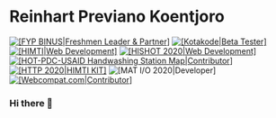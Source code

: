 <!--
**reinhart1010/reinhart1010** is a ✨ _special_ ✨ repository because its `README.md` (this file) appears on your GitHub profile.

Here are some ideas to get you started:

- 🔭 I’m currently working on ...
- 🌱 I’m currently learning ...
- 👯 I’m looking to collaborate on ...
- 🤔 I’m looking for help with ...
- 💬 Ask me about ...
- 📫 How to reach me: ...
- 😄 Pronouns: ...
- ⚡ Fun fact: ...
-->

# Reinhart Previano Koentjoro
[![[FYP BINUS|Freshmen Leader & Partner]](https://img.shields.io/badge/FYP%20BINUS-Freshmen%20Leader%20%26%20Partner-%235B0D72)](https://student.binus.ac.id/fyp/)
[![[Kotakode|Beta Tester]](https://img.shields.io/badge/Kotakode-Beta%20Tester-%2347b881)](https://kotakode.com/)
[![[HIMTI|Web Development]](https://img.shields.io/badge/HIMTI-Web%20Development-%234159a7)](http://himti.or.id/)
[![[HISHOT 2020|Web Development]](https://img.shields.io/badge/HISHOT%202020-Web%20Development-%23d41e48)](http://hishot.himti.or.id/)
[![[HOT-PDC-USAID Handwashing Station Map|Contributor]](https://img.shields.io/badge/HOT--PDC--USAID%20Handwashing%20Station%20Map-Contributor-%23d73f3e)](https://handwashing-station.ushahidi.io)
[![[HTTP 2020|HIMTI KIT]](https://img.shields.io/badge/HTTP%202020-HIMTI%20KIT-blue)](http://http.himti.or.id/)
![[MAT I/O 2020|Developer]](https://img.shields.io/badge/MAT%20I%2FO%202020-Developer-green)
[![[Webcompat.com|Contributor]](https://img.shields.io/badge/Webcompat.com-Contributor-%23ffc900)](https://webcompat.com)

### Hi there 👋
